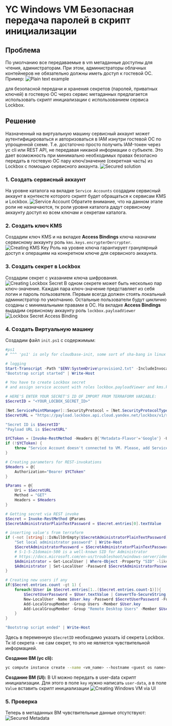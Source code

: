 # YC Windows VM Безопасная передача паролей в скрипт инициализации
## Проблема
По умолчанию все передаваемые в  vm метаданные доступны для чтения, адмнистраторам. При этом, администраторы облачных контейнеров не обязательно должны иметь доступ к гостевой ОС. Пример:
![Plain text example](.img/1-plaintext.png)

для безопасной передачи  и хранения секретов (паролей, приватных ключей)  в гостевую ОС через сервис метаданных предлагается использовать скрипт инициализации с использованием сервиса Lockbox.

## Решение
Назначенный на виртуальную машину сервисный аккаунт может аутентифицироваться и авторизоваться в IAM изнутри гостевой ОС по упрощенной схеме. Т.е. достаточно просто получить IAM-токен через yc cli или REST API, не передавая никакой информации о субъекте. Это дает возможность при минимально необходимых правах безопасно передать в гостевую ОС пару ключ/значение (секретная часть) из Lockbox с помощью сервисного аккаунта. 
![Secured solution](.img/solution.png)

### 1. Создать сервисный аккаунт
На уровне каталога на вкладке `Service Accounts` создадим сервисный аккаунт в контексте которого скрипт будет обращаться к сервисам KMS и Lockbox.
![Service Account](.img/2-sa.png)
Обратите внимание, что на данном этапе роли не назначаются, тк роли уровня каталога дадут сервисному аккаунту доступ ко всем ключам и секретам каталога.

### 2. Создать ключ KMS
Создадим ключ KMS и на вкладке **Access Bindings** ключа назначим сервисному аккаунту роль `kms.keys.encrypterDercrypter`.
![Creating KMS Key](.img/3-kms.png)
Роль на уровне ключа гарантирует гранулярный доступ к операциям на конкретном ключе для сервисного аккаунта.

### 3. Создать секрет в Lockbox
Создадим секрет с указанием ключа шифрования.
![Creating Lockbox Secret](.img/4-lockbox.png)
В одном секрете может быть несколько пар ключ-значение. Каждая пара ключ-значение представляет из себя логин и пароль пользователя. Первым всегда должен стоять локальный администратор по умолчанию. Остальные пользователи будут циклично созданы с минимальными правами в ОС.
На вкладке **Access Bindings** выдадим сервисному аккаунту роль `lockbox.payloadViewer`
![Lockbox Secret Access Binding](.img/5-lockbox-sa-binding.png)

### 4. Создать Виртуальную машину
Создадим файл `init.ps1` с содержимым:

```PowerShell
#ps1
# ^^^ 'ps1' is only for cloudbase-init, some sort of sha-bang in linux

# logging
Start-Transcript -Path "$ENV:SystemDrive\provision2.txt" -IncludeInvocationHeader -Force
"Bootstrap script started" | Write-Host

# You have to create Lockbox secret 
# and assign service account with roles lockbox.payloadViewer and kms.key.encryptorDecryptor to VM

# HERE'S ENTER YOUR SECRET'S ID OF IMPORT FROM TERRAFORM VARIABLE:
$SecretID = "<YOUR_LOCBOX_SECRET_ID>"

[Net.ServicePointManager]::SecurityProtocol = [Net.SecurityProtocolType]::Tls12
$SecretURL = "https://payload.lockbox.api.cloud.yandex.net/lockbox/v1/secrets/$SecretID/payload"

"Secret ID is $SecretID"
"Payload URL is $SecretURL"

$YCToken = (Invoke-RestMethod -Headers @{'Metadata-Flavor'='Google'} -Uri "http://169.254.169.254/computeMetadata/v1/instance/service-accounts/default/token").access_token
if (!$YCToken) {
    throw "Service Account doesn't connected to VM. Please, add Service account with roles lockbox.payloadViewer and kms.key.encryptorDecryptor to VM and try again."
}

# Creating parameters for REST-invokations
$Headers = @{
    Authorization="Bearer $YCToken"
}

$Params = @{
    Uri = $SecretURL
    Method = "GET"
    Headers = $Headers
}

# Getting secret via REST invoke
$Secret = Invoke-RestMethod @Params
$SecretAdministratorPlainTextPassword = $Secret.entries[0].textValue

# inserting value's from terraform
if (-not [string]::IsNullOrEmpty($SecretAdministratorPlainTextPassword)) {
    "Set local administrator password" | Write-Host
    $SecretAdministratorPassword = $SecretAdministratorPlainTextPassword | ConvertTo-SecureString -AsPlainText -Force
    # S-1-5-21domain-500 is a well-known SID for Administrator
    # https://docs.microsoft.com/en-us/troubleshoot/windows-server/identity/security-identifiers-in-windows
    $Administrator = Get-LocalUser | Where-Object -Property "SID" -like "S-1-5-21-*-500"
    $Administrator | Set-LocalUser -Password $SecretAdministratorPassword
}

# Creating new users if any
if($Secret.entries.count -gt 1) {
    foreach($User in $Secret.entries[1..($Secret.entries.count-1)]){
        $SecretUserPassword = $User.textValue | ConvertTo-SecureString -AsPlainText -Force
        New-LocalUser -Name $User.key -Password $SecretUserPassword -FullName $User.key
        Add-LocalGroupMember -Group Users -Member $User.key
        Add-LocalGroupMember -Group "Remote Desktop Users" -Member $User.key
    }
}

"Bootstrap script ended" | Write-Host
```

Здесь в переменную `$SecretID` необходимо указать id секрета Lockbox. Тк id секрета - не сам секрет, то это не является чувствительной информацией.

**Создание ВМ (yc cli):**
```Bash
yc compute instance create --name <vm_name> --hostname <guest os name> --zone ru-central1-a --create-boot-disk image-id=<imade_id> --cores 2 --core-fraction 100 --memory 4 --metadata-from-file user-data=init.ps1  --network-interface subnet-name=<subnet name>,nat-ip-version=ipv4 --service-account-name <service_account_name> --platform standard-v3
```

**Создание ВМ (UI):**
В UI можно передать в user-data скрипт инициализации. Для этого в поле `key` нужно написать `user-data`, а в поле `Value` вставить скрипт инициализации
![Creating Windows VM via UI](.img/6-UI.png)

### 5. Проверка
Теперь в метаданных ВМ чувствительные данные отсутствуют:
![Secured Metadata](.img/7-secured-metadata.png)

